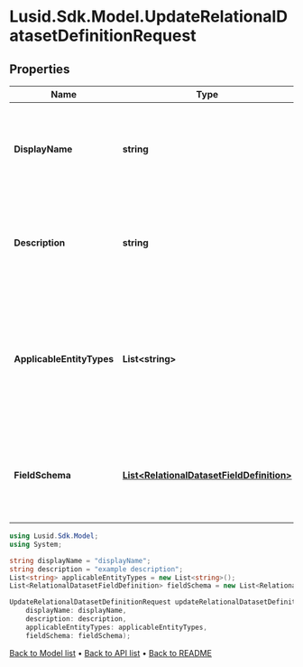 # Lusid.Sdk.Model.UpdateRelationalDatasetDefinitionRequest

## Properties

Name | Type | Description | Notes
------------ | ------------- | ------------- | -------------
**DisplayName** | **string** | A user-friendly display name for the relational dataset definition. | 
**Description** | **string** | A detailed description of the relational dataset definition and its purpose. | [optional] 
**ApplicableEntityTypes** | **List&lt;string&gt;** | The types of entities this relational dataset definition can be applied to (e.g. Instrument, Portfolio, etc.). | 
**FieldSchema** | [**List&lt;RelationalDatasetFieldDefinition&gt;**](RelationalDatasetFieldDefinition.md) | The schema defining the structure and data types of the relational dataset. | 

```csharp
using Lusid.Sdk.Model;
using System;

string displayName = "displayName";
string description = "example description";
List<string> applicableEntityTypes = new List<string>();
List<RelationalDatasetFieldDefinition> fieldSchema = new List<RelationalDatasetFieldDefinition>();

UpdateRelationalDatasetDefinitionRequest updateRelationalDatasetDefinitionRequestInstance = new UpdateRelationalDatasetDefinitionRequest(
    displayName: displayName,
    description: description,
    applicableEntityTypes: applicableEntityTypes,
    fieldSchema: fieldSchema);
```

[Back to Model list](../README.md#documentation-for-models) &#8226; [Back to API list](../README.md#documentation-for-api-endpoints) &#8226; [Back to README](../README.md)
